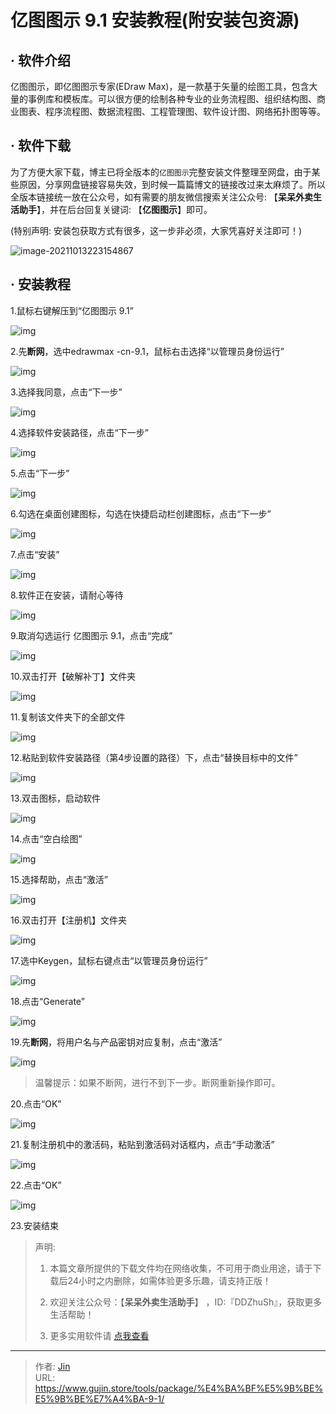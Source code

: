 # 亿图图示 9.1 安装教程(附安装包资源)


## · 软件介绍

亿图图示，即亿图图示专家(EDraw Max)，是一款基于矢量的绘图工具，包含大量的事例库和模板库。可以很方便的绘制各种专业的业务流程图、组织结构图、商业图表、程序流程图、数据流程图、工程管理图、软件设计图、网络拓扑图等等。


## · 软件下载
为了方便大家下载，博主已将全版本的`亿图图示`完整安装文件整理至网盘，由于某些原因，分享网盘链接容易失效，到时候一篇篇博文的链接改过来太麻烦了。所以全版本链接统一放在公众号，如有需要的朋友微信搜索关注公众号: 【**呆呆外卖生活助手**】，并在后台回复关键词: 【**亿图图示**】即可。

(特别声明: 安装包获取方式有很多，这一步非必须，大家凭喜好关注即可！)

![image-20211013223154867](https://img.gujin.store/img/image-20211013223154867.png)

## · 安装教程

1.鼠标右键解压到“亿图图示 9.1”

![img](https://img.gujin.store/img/v2-e78421df0b13b66743ac9091f88d07f4_720w.png)

2.先**断网**，选中edrawmax -cn-9.1，鼠标右击选择“以管理员身份运行”

![img](https://img.gujin.store/img/v2-bf5715df785dd54fd3e2ddc342cd87e7_720w.png)

3.选择我同意，点击“下一步”

![img](https://img.gujin.store/img/v2-66689a935ed3235968f7d8116d30419d_720w.png)

4.选择软件安装路径，点击“下一步”

![img](https://img.gujin.store/img/v2-a7d07253e97dbd431a836efe82aabdcf_720w.png)

5.点击“下一步”

![img](https://img.gujin.store/img/v2-857e04b55323c534ea585bf5e795bdea_720w.png)



6.勾选在桌面创建图标，勾选在快捷启动栏创建图标，点击“下一步”

![img](https://img.gujin.store/img/v2-e83852d52efe80c26d4218658d55049a_720w.png)

7.点击“安装”

![img](https://img.gujin.store/img/v2-ce8a7c4e39c9700266f2ce621951e566_720w.png)

8.软件正在安装，请耐心等待

![img](https://img.gujin.store/img/v2-0071939bd2fa9375e3deec3d283505e6_720w.png)

9.取消勾选运行 亿图图示 9.1，点击“完成”

![img](https://img.gujin.store/img/v2-94f866f1c7d8950984a981b0e610024f_720w.png)

10.双击打开【破解补丁】文件夹

![img](https://img.gujin.store/img/v2-0d8cbb82c26e973c014c8c0d4106fe2a_720w.png)

11.复制该文件夹下的全部文件

![img](https://img.gujin.store/img/v2-90f0cd350934f03dcf536d81f668d38b_720w.png)

12.粘贴到软件安装路径（第4步设置的路径）下，点击“替换目标中的文件”

![img](https://img.gujin.store/img/v2-7614a7e9d082a1c2c78b6e276f2996a4_720w.png)

13.双击图标，启动软件

![img](https://img.gujin.store/img/v2-5f368c585d0b7ec21b249a78b7aef3fa_720w.png)

14.点击“空白绘图”

![img](https://img.gujin.store/img/v2-1500497a6654fd57e03646e23ac2736e_720w.png)

15.选择帮助，点击“激活”

![img](https://img.gujin.store/img/v2-94aaf83333c6d91328bae01967f393a9_720w.png)

16.双击打开【注册机】文件夹

![img](https://img.gujin.store/img/v2-7f20e9578c5c2a82ef2aa1a264ab07a0_720w.png)

17.选中Keygen，鼠标右键点击“以管理员身份运行”

![img](https://img.gujin.store/img/v2-a8abe7247d75fdbac10b5e9154f28dec_720w.png)

18.点击“Generate”

![img](https://img.gujin.store/img/v2-402e6b3d3a6e7caa06ad12b66c7f7504_720w.png)

19.先**断网**，将用户名与产品密钥对应复制，点击“激活”

![img](https://img.gujin.store/img/v2-2a58ca4d0f153b203f152f5094ba9abc_720w.png)

> 温馨提示：如果不断网，进行不到下一步。断网重新操作即可。

20.点击“OK”

![img](https://img.gujin.store/img/v2-3cff5c658789db4e521f34a1e840227e_720w.png)

21.复制注册机中的激活码，粘贴到激活码对话框内，点击“手动激活”

![img](https://img.gujin.store/img/v2-e78afe4b5baaf48f515b3c4cbd35fc0f_720w.png)

22.点击“OK”

![img](https://img.gujin.store/img/v2-757ecf05e0ea9f02cb71294e229c8c4f_720w.png)

23.安装结束




> 声明: 
>
> 1. 本篇文章所提供的下载文件均在网络收集，不可用于商业用途，请于下载后24小时之内删除，如需体验更多乐趣，请支持正版！
>
> 2. 欢迎关注公众号：【**呆呆外卖生活助手**】 ，ID:『DDZhuSh』，获取更多生活帮助！
>
> 3. 更多实用软件请  [点我查看](/tools)


---

> 作者: [Jin](https://img.gujin.store/img/favicon.ico)  
> URL: https://www.gujin.store/tools/package/%E4%BA%BF%E5%9B%BE%E5%9B%BE%E7%A4%BA-9-1/  

